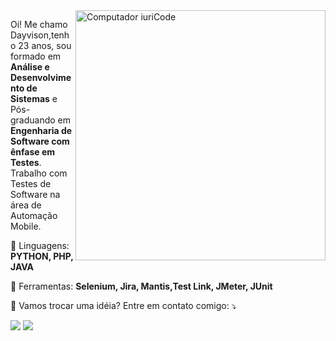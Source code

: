 <img src="https://raw.githubusercontent.com/MicaelliMedeiros/micaellimedeiros/master/image/computer-illustration.png" min-width="400px" max-width="400px" width="400px" align="right" alt="Computador iuriCode">

<p align="left"> 
  Oi! Me chamo Dayvison,tenho 23 anos, sou formado em <strong>Análise e Desenvolvimento de Sistemas</strong> e Pós-graduando em <strong>Engenharia de Software com ênfase em Testes</strong>.<br>
  Trabalho com Testes de Software na área de Automação Mobile.
</p>

<p align="left">
  🦄 Linguagens: <strong>PYTHON, PHP, JAVA</strong>
</p>

<p align="left">
  💼 Ferramentas: <strong>Selenium, Jira, Mantis,Test Link, JMeter, JUnit</strong>
</p>

<p align="left">
  💌 Vamos trocar uma idéia? Entre em contato comigo: ⤵️
</p>

<p align="left">
  <a href="#dayvisonsil98@gmail.com" alt="Gmail">
  <img src="https://img.shields.io/badge/-Gmail-FF0000?style=flat-square&labelColor=FF0000&logo=gmail&logoColor=white&link=dayvisonsil98@gmail.com" /></a>

  <a href="#https://www.linkedin.com.in/dayvison-o" alt="Linkedin">
  <img src="https://img.shields.io/badge/-Linkedin-0e76a8?style=flat-square&logo=Linkedin&logoColor=white&link=LINK-DO-SEU-LINKEDIN" /></a>
  
</p>  
